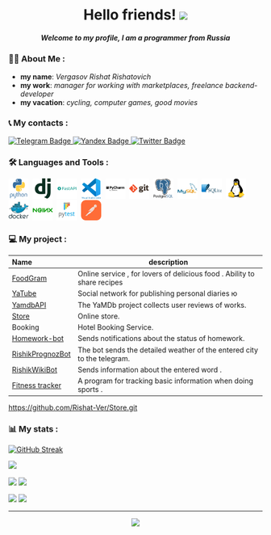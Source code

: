 <h1 align="center">
  Hello friends! 
<img src="https://github.com/blackcater/blackcater/raw/main/images/Hi.gif" height="32"/>
</h1>
<h5 align="center">
  Welcome to my profile, I am a programmer from Russia
</h5>

### :man_technologist: About Me :
- **my name**: *Vergasov Rishat Rishatovich*
- **my work**: *manager for working with marketplaces, freelance backend-developer*
- **my vacation**: *cycling,  computer games,  good movies*

### :telephone_receiver: My contacts :
<div id="badges">
  <a href="https://t.me/Rishik1991">
    <img src="https://img.shields.io/badge/Telegram-blue?style=for-the-badge&logo=Telegram&logoColor=white" alt="Telegram Badge"/>
  </a>
  <a href="https://mail.yandex.ru/?uid=1059214722#inbox">
    <img src="https://img.shields.io/badge/YndexMail-orange?logo=yandex&logoColor=white&style=for-the-badge" alt="Yandex Badge"/>
  </a>
  <a href="https://vk.com/id356120934">
    <img src="https://img.shields.io/badge/VKONTAKTE-blue?logo=VK&logoColor=white&style=for-the-badge" alt="Twitter Badge"/>
  </a>
</div>

### :hammer_and_wrench: Languages and Tools :
<div>
  <img src="https://github.com/devicons/devicon/blob/master/icons/python/python-original-wordmark.svg" title="Python" alt="Python" width="40" height="40"/>&nbsp;
  <img src="https://github.com/devicons/devicon/blob/master/icons/django/django-plain.svg" title="Django" alt="Django" width="40" height="40"/>&nbsp;
  <img src="https://github.com/devicons/devicon/blob/master/icons/fastapi/fastapi-original-wordmark.svg" title="Fastapi" alt="Fastapi" width="40" height="40"/>&nbsp;
  <img src="https://github.com/devicons/devicon/blob/master/icons/vscode/vscode-original-wordmark.svg" title="VsCode UI" alt="VsCode UI" width="40" height="40"/>&nbsp;
  <img src="https://github.com/devicons/devicon/blob/master/icons/pycharm/pycharm-original-wordmark.svg" title="PyCharm" alt="PyCharm" width="40" height="40"/>&nbsp;
  <img src="https://github.com/devicons/devicon/blob/master/icons/git/git-original-wordmark.svg" title="Git" alt="Git" width="40" height="40"/>&nbsp;
  <img src="https://github.com/devicons/devicon/blob/master/icons/postgresql/postgresql-original-wordmark.svg" title="Postgresql" alt="Postgresql " width="40" height="40"/>&nbsp;
  <img src="https://github.com/devicons/devicon/blob/master/icons/mysql/mysql-original-wordmark.svg"  title="Mysql" alt="Mysql" width="40" height="40"/>&nbsp;
  <img src="https://github.com/devicons/devicon/blob/master/icons/sqlite/sqlite-original-wordmark.svg" title="Sqlite" alt="Sqlite" width="40" height="40"/>&nbsp;
  <img src="https://github.com/devicons/devicon/blob/master/icons/linux/linux-original.svg" title="Linux" alt="Linux" width="40" height="40"/>&nbsp;
  <img src="https://github.com/devicons/devicon/blob/master/icons/docker/docker-original-wordmark.svg" title="Docker" alt="Docker" width="40" height="40"/>&nbsp;
  <img src="https://github.com/devicons/devicon/blob/master/icons/nginx/nginx-original.svg" title="Nginx"  alt="Nginx" width="40" height="40"/>&nbsp;
  <img src="https://github.com/devicons/devicon/blob/master/icons/pytest/pytest-original-wordmark.svg" title="Pytest"  alt="Pytest" width="40" height="40"/>&nbsp;
  <img src="https://github.com/tandpfun/skill-icons/blob/main/icons/Postman.svg?ysclid=lmmcvlm9xz511751151" title="Postman"  alt="Postman" width="40" height="40"/>&nbsp;
</div>

### :computer: My project :

| Name                                                                 | description                                                               |
|:---------------------------------------------------------------------|---------------------------------------------------------------------------|
|[FoodGram](https://github.com/Rishat-Ver/foodgram-project-react.git)  | Online service , for lovers of delicious food . Ability to share recipes  |
|[YaTube](https://github.com/Rishat-Ver/api_final_yatube.git)          | Social network for publishing personal diaries ю                          |
|[YamdbAPI](https://github.com/Rishat-Ver/yamdb_final.git)             | The YaMDb project collects user reviews of works.                         |
|[Store](https://github.com/Rishat-Ver/Store.gi)                       | Online store.                                                             |
|Booking                                                               | Hotel Booking Service.                                                    |
[Homework-bot](https://github.com/Rishat-Ver/homework_bot.git)         | Sends notifications about the status of homework.                         |
|[RishikPrognozBot](https://github.com/Rishat-Ver/RishikPrognozBot.git)| The bot sends the detailed weather of the entered city to the telegram.   |
|[RishikWikiBot](https://github.com/Rishat-Ver/RishikWikiBot.git)      | Sends information about the entered word .                                |
|[Fitness tracker](https://github.com/Rishat-Ver/hw_python_oop.git)    | A program for tracking basic information when doing sports .              |

https://github.com/Rishat-Ver/Store.git

### :bar_chart: My stats :

[![GitHub Streak](https://github-readme-streak-stats.herokuapp.com/?user=Rishat-Ver)](https://git.io/streak-stats)

![](https://github-profile-summary-cards.vercel.app/api/cards/profile-details?username=Rishat-Ver&theme=solarized_dark)

![](https://github-profile-summary-cards.vercel.app/api/cards/repos-per-language?username=Rishat-Ver&theme=solarized_dark)
![](https://github-profile-summary-cards.vercel.app/api/cards/most-commit-language?username=Rishat-Ver&theme=solarized_dark)

![](https://github-profile-summary-cards.vercel.app/api/cards/stats?username=Rishat-Ver&theme=solarized_dark)
![](https://github-profile-summary-cards.vercel.app/api/cards/productive-time?username=Rishat-Ver&theme=solarized_dark)



---

<div id="header" align="center">
  <img src="https://media.giphy.com/media/M9gbBd9nbDrOTu1Mqx/giphy.gif" width="100"/>
</div>
<div id="header" align="center">
  <img src="https://komarev.com/ghpvc/?username=Rishat-Ver-github-username&style=flat-square&color=blue" alt=""/>
</div>

